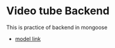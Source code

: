 # Video tube Backend

This is practice of backend in mongoose

-  [model link](https://localhost:3000)
